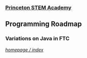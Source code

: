 ### [Princeton STEM Academy](../../index.md)

## Programming Roadmap

### Variations on Java in FTC


[_homepage / index_](../../index.md)
